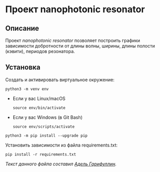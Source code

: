 # Проект nanophotonic resonator

## Описание
Проект *nanophotonic resonator* позволяет построить графики зависимости добротности от длины волны, ширины, длины полости (кэвити), периодов резонатора.

## Установка
Cоздать и активировать виртуальное окружение:

```
python3 -m venv env
```

* Если у вас Linux/macOS

    ```
    source env/bin/activate
    ```

* Если у вас Windows (в Git Bash)

    ```
    source env/scripts/activate
    ```

```
python3 -m pip install --upgrade pip
```

Установить зависимости из файла requirements.txt:

```
pip install -r requirements.txt
```

_Текст данного файла составил [Адель Гарифуллин](https://github.com/AIGarifullin)._
